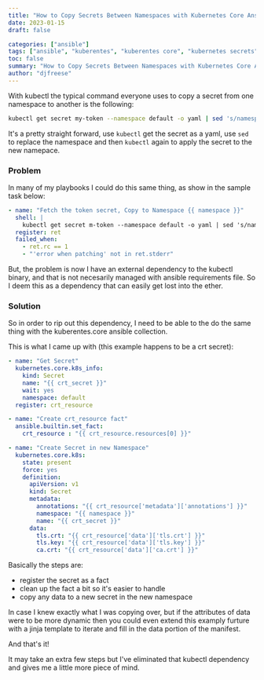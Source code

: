 ```yaml
---
title: "How to Copy Secrets Between Namespaces with Kubernetes Core Ansible Collection"
date: 2023-01-15
draft: false

categories: ["ansible"]
tags: ["ansible", "kuberentes", "kuberentes core", "kubernetes secrets"]
toc: false
summary: "How to Copy Secrets Between Namespaces with Kubernetes Core Ansible Collection"
author: "djfreese"
---
```


With kubectl the typical command everyone uses to copy a secret from one namespace to another is the following:

```bash
kubectl get secret my-token --namespace default -o yaml | sed 's/namespace: .*/namespace: hello-world-namespace/' | kubectl apply -f -
```

It's a pretty straight forward, use `kubectl` get the secret as a yaml, use `sed` to replace the namespace and then `kubectl` again to apply the secret to the new namepace.

### Problem

In many of my playbooks I could do this same thing, as show in the sample task below:

```yaml
- name: "Fetch the token secret, Copy to Namespace {{ namespace }}"
  shell: |
    kubectl get secret m-token --namespace default -o yaml | sed 's/namespace: .*/namespace: {{ namespace }}/' | kubectl apply -f -
  register: ret
  failed_when: 
    - ret.rc == 1 
    - "'error when patching' not in ret.stderr"
```

But, the problem is now I have an external dependency to the kubectl binary, and that is not necesarily managed with ansible requirements file. So I deem this as a dependency that can easily get lost into the ether.

### Solution

So in order to rip out this dependency, I need to be able to the do the same thing with the kuberentes.core ansible collection.

This is what I came up with (this example happens to be a crt secret):

```yaml
- name: "Get Secret"
  kubernetes.core.k8s_info: 
    kind: Secret
    name: "{{ crt_secret }}" 
    wait: yes
    namespace: default
  register: crt_resource

- name: "Create crt_resource fact"
  ansible.builtin.set_fact: 
    crt_resource : "{{ crt_resource.resources[0] }}"

- name: "Create Secret in new Namespace"
  kubernetes.core.k8s:
    state: present
    force: yes 
    definition:
      apiVersion: v1
      kind: Secret
      metadata:
        annotations: "{{ crt_resource['metadata']['annotations'] }}"
        namespace: "{{ namespace }}"
        name: "{{ crt_secret }}"
      data: 
        tls.crt: "{{ crt_resource['data']['tls.crt'] }}"
        tls.key: "{{ crt_resource['data']['tls.key'] }}"
        ca.crt: "{{ crt_resource['data']['ca.crt'] }}"
```

Basically the steps are:

* register the secret as a fact
* clean up the fact a bit so it's easier to handle
* copy any data to a new secret in the new namespace

 In case I knew exactly what I was copying over, but if the attributes of data were to be more dynamic then you could even extend this examply furture with a jinja template to iterate and fill in the data portion of the manifest.

And that's it!

It may take an extra few steps but I've eliminated that kubectl dependency and gives me a little more piece of mind.
